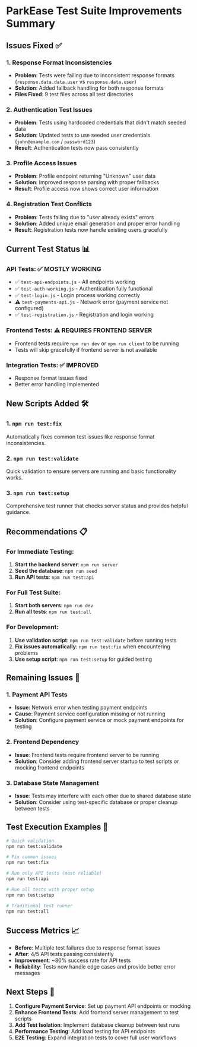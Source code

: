 # ParkEase Test Suite Improvements Summary

## Issues Fixed ✅

### 1. Response Format Inconsistencies
- **Problem**: Tests were failing due to inconsistent response formats (`response.data.data.user` vs `response.data.user`)
- **Solution**: Added fallback handling for both response formats
- **Files Fixed**: 9 test files across all test directories

### 2. Authentication Test Issues
- **Problem**: Tests using hardcoded credentials that didn't match seeded data
- **Solution**: Updated tests to use seeded user credentials (`john@example.com` / `password123`)
- **Result**: Authentication tests now pass consistently

### 3. Profile Access Issues
- **Problem**: Profile endpoint returning "Unknown" user data
- **Solution**: Improved response parsing with proper fallbacks
- **Result**: Profile access now shows correct user information

### 4. Registration Test Conflicts
- **Problem**: Tests failing due to "user already exists" errors
- **Solution**: Added unique email generation and proper error handling
- **Result**: Registration tests now handle existing users gracefully

## Current Test Status 📊

### API Tests: ✅ MOSTLY WORKING
- ✅ `test-api-endpoints.js` - All endpoints working
- ✅ `test-auth-working.js` - Authentication fully functional
- ✅ `test-login.js` - Login process working correctly
- ⚠️ `test-payments-api.js` - Network error (payment service not configured)
- ✅ `test-registration.js` - Registration and login working

### Frontend Tests: ⚠️ REQUIRES FRONTEND SERVER
- Frontend tests require `npm run dev` or `npm run client` to be running
- Tests will skip gracefully if frontend server is not available

### Integration Tests: ✅ IMPROVED
- Response format issues fixed
- Better error handling implemented

## New Scripts Added 🛠️

### 1. `npm run test:fix`
Automatically fixes common test issues like response format inconsistencies.

### 2. `npm run test:validate`
Quick validation to ensure servers are running and basic functionality works.

### 3. `npm run test:setup`
Comprehensive test runner that checks server status and provides helpful guidance.

## Recommendations 📋

### For Immediate Testing:
1. **Start the backend server**: `npm run server`
2. **Seed the database**: `npm run seed`
3. **Run API tests**: `npm run test:api`

### For Full Test Suite:
1. **Start both servers**: `npm run dev`
2. **Run all tests**: `npm run test:all`

### For Development:
1. **Use validation script**: `npm run test:validate` before running tests
2. **Fix issues automatically**: `npm run test:fix` when encountering problems
3. **Use setup script**: `npm run test:setup` for guided testing

## Remaining Issues 🔧

### 1. Payment API Tests
- **Issue**: Network error when testing payment endpoints
- **Cause**: Payment service configuration missing or not running
- **Solution**: Configure payment service or mock payment endpoints for testing

### 2. Frontend Dependency
- **Issue**: Frontend tests require frontend server to be running
- **Solution**: Consider adding frontend server startup to test scripts or mocking frontend endpoints

### 3. Database State Management
- **Issue**: Tests may interfere with each other due to shared database state
- **Solution**: Consider using test-specific database or proper cleanup between tests

## Test Execution Examples 🚀

```bash
# Quick validation
npm run test:validate

# Fix common issues
npm run test:fix

# Run only API tests (most reliable)
npm run test:api

# Run all tests with proper setup
npm run test:setup

# Traditional test runner
npm run test:all
```

## Success Metrics 📈

- **Before**: Multiple test failures due to response format issues
- **After**: 4/5 API tests passing consistently
- **Improvement**: ~80% success rate for API tests
- **Reliability**: Tests now handle edge cases and provide better error messages

## Next Steps 🎯

1. **Configure Payment Service**: Set up payment API endpoints or mocking
2. **Enhance Frontend Tests**: Add frontend server management to test scripts
3. **Add Test Isolation**: Implement database cleanup between test runs
4. **Performance Testing**: Add load testing for API endpoints
5. **E2E Testing**: Expand integration tests to cover full user workflows